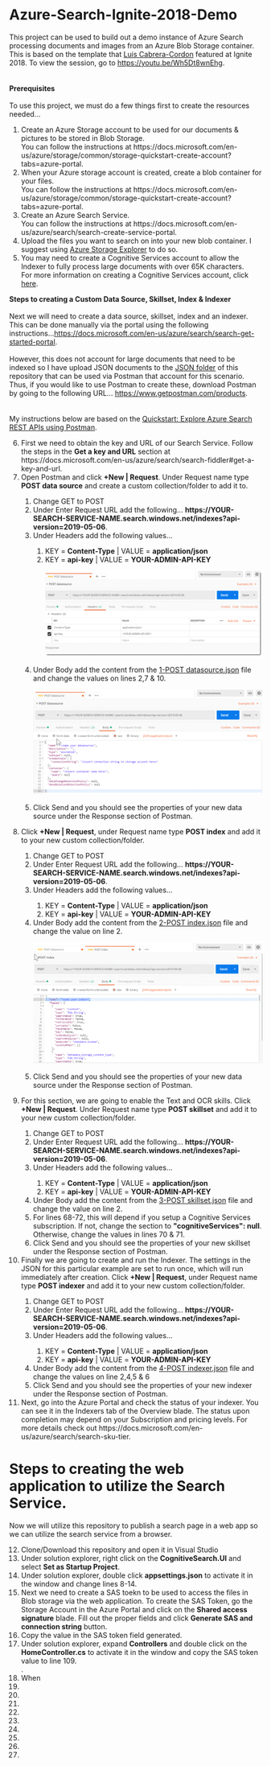 # Azure-Search-Ignite-2018-Demo
This project can be used to build out a demo instance of Azure Search processing documents and images from an Azure Blob Storage container.  This is based on the template that 
<a target="_blank" href="https://www.linkedin.com/in/luisecabrera/">Luis Cabrera-Cordon</a> featured at Ignite 2018. To view the session, go to https://youtu.be/Wh5Dt8wnEhg.  
<br>&nbsp;<br>
<b>Prerequisites</b>
<br>&nbsp;<br>
To use this project, we must do a few things first to create the resources needed...
<ol>
  <li>Create an Azure Storage account to be used for our documents &amp; pictures to be stored in Blob Storage.<br>
  You can follow the instructions at https://docs.microsoft.com/en-us/azure/storage/common/storage-quickstart-create-account?tabs=azure-portal.</li>
  <li>When your Azure storage account is created, create a blob container for your files.<br>
  You can follow the instructions at https://docs.microsoft.com/en-us/azure/storage/common/storage-quickstart-create-account?tabs=azure-portal.</li>
  <li>Create an Azure Search Service.<br>
  You can follow the instructions at https://docs.microsoft.com/en-us/azure/search/search-create-service-portal.</li>
  <li>Upload the files you want to search on into your new blob container.  I suggest using <a target="_blank" href="https://docs.microsoft.com/en-us/azure/vs-azure-tools-storage-manage-with-storage-explorer">Azure Storage Explorer</a> to do so.</li>
  <li>You may need to create a Cognitive Services account to allow the Indexer to fully process large documents with over 65K characters.<br>
  For more information on creating a Cognitive Services account, click <a target="_blank" href="https://docs.microsoft.com/en-us/azure/cognitive-services/cognitive-services-apis-create-account">here</a>.</li>
</ol>

<b>Steps to creating a Custom Data Source, Skillset, Index &amp; Indexer</b>
<br>&nbsp;<br>
Next we will need to create a data source, skillset, index and an indexer.  This can be done manually via the portal using the following instructions...https://docs.microsoft.com/en-us/azure/search/search-get-started-portal.
<br>&nbsp;<br>
However, this does not account for large documents that need to be indexed so I have upload JSON documents to the <a target="-blank" href="https://github.com/jcbendernh/Azure-Search-BUILD-2018-Demo/tree/f619bb3f5b15010bd076ad9a8f510326639f5c47/JSON">JSON folder</a> of this repository that can be used via Postman that account for this scenario.  Thus, if you would like to use Postman to create these, download Postman by going to the following URL... https://www.getpostman.com/products.  
<br> &nbsp; <br>
My instructions below are based on the <a target="_blank" href="https://docs.microsoft.com/en-us/azure/search/search-fiddler">Quickstart: Explore Azure Search REST APIs using Postman</a>.

<ol start="6">
<li>First we need to obtain the key and URL of our Search Service.  Follow the steps in the <b>Get a key and URL</b> section at https://docs.microsoft.com/en-us/azure/search/search-fiddler#get-a-key-and-url. </li>
  <li>Open Postman and click <b>+New | Request</b>.  Under Request name type <b>POST data source</b> and create a custom collection/folder to add it to.</li>
	<ol>
		<li>Change GET to POST</li>
		<li>Under Enter Request URL add the following...  <b>https://YOUR-SEARCH-SERVICE-NAME.search.windows.net/indexes?api-version=2019-05-06</b>.</li>
		<li>Under Headers add the following values...</li>
	  		<ol>
				<li> KEY = <b>Content-Type</b> | VALUE = <b>application/json</b> </li>
				<li> KEY = <b>api-key</b> | VALUE = <b>YOUR-ADMIN-API-KEY</b><br> 
					
![Alt text](/imgs/POSTdatasourceheader.gif?raw=true)
				</li>
			</ol>
		<li>Under Body add the content from the <a target="_blank" href="https://github.com/jcbendernh/Azure-Search-Ignite-2018-Demo/blob/master/JSON/1-POST%20datasource.json">1-POST datasource.json</a> file and change the values on lines 2,7 &amp; 10.<br>

![Alt text](/imgs/POSTdatasourcebody.gif?raw=true)
		</li>
		<li>Click Send and you should see the properties of your new data source under the Response section of Postman.</li>
	</ol>
  </li>
    <li>Click <b>+New | Request</b>, under Request name type <b>POST index</b> and add it to your new custom collection/folder.</li>
	<ol>
		<li>Change GET to POST</li>
		<li>Under Enter Request URL add the following...  <b>https://YOUR-SEARCH-SERVICE-NAME.search.windows.net/indexes?api-version=2019-05-06</b>.</li>
		<li>Under Headers add the following values...</li>
	  		<ol>
				<li> KEY = <b>Content-Type</b> | VALUE = <b>application/json</b> </li>
				<li> KEY = <b>api-key</b> | VALUE = <b>YOUR-ADMIN-API-KEY</b><br> </li>
			</ol>
		<li>Under Body add the content from the <a target="_blank" href="https://github.com/jcbendernh/Azure-Search-Ignite-2018-Demo/blob/master/JSON/2-POST%20index.json">2-POST index.json</a> file and change the value on line 2.<br>

![Alt text](/imgs/POSTindexbody.gif?raw=true)
		</li>
		<li>Click Send and you should see the properties of your new data source under the Response section of Postman.</li>
	</ol>
  </li>
  <li>For this section, we are going to enable the Text and OCR skills. Click <b>+New | Request</b>.  Under Request name type <b>POST skillset</b> and add it to your new custom collection/folder.</li>
	<ol>
		<li>Change GET to POST</li>
		<li>Under Enter Request URL add the following...  <b>https://YOUR-SEARCH-SERVICE-NAME.search.windows.net/indexes?api-version=2019-05-06</b>.</li>
		<li>Under Headers add the following values...</li>
	  		<ol>
				<li> KEY = <b>Content-Type</b> | VALUE = <b>application/json</b> </li>
				<li> KEY = <b>api-key</b> | VALUE = <b>YOUR-ADMIN-API-KEY</b><br> </li>
			</ol>
		<li>Under Body add the content from the <a target="_blank" href="https://github.com/jcbendernh/Azure-Search-Ignite-2018-Demo/blob/master/JSON/3-POST%20skillset.json">3-POST skillset.json</a> file and change the value on line 2.</li>
		<li>For lines 68-72, this will depend if you setup a Cognitive Services subscription.  If not, change the section to <b>"cognitiveServices": null</b>. Otherwise, change the values in lines 70 &amp; 71.</li>
		<li>Click Send and you should see the properties of your new skillset under the Response section of Postman.</li>
	</ol
  </li>
  <li>Finally we are going to create and run the Indexer.  The settings in the JSON for this particular example are set to run once, which will run immediately after creation.  Click <b>+New | Request</b>, under Request name type <b>POST indexer</b> and add it to your new custom collection/folder.</li>
	<ol>
		<li>Change GET to POST</li>
		<li>Under Enter Request URL add the following...  <b>https://YOUR-SEARCH-SERVICE-NAME.search.windows.net/indexes?api-version=2019-05-06</b>.</li>
		<li>Under Headers add the following values...</li>
	  		<ol>
				<li> KEY = <b>Content-Type</b> | VALUE = <b>application/json</b> </li>
				<li> KEY = <b>api-key</b> | VALUE = <b>YOUR-ADMIN-API-KEY</b><br> </li>
			</ol>
		<li>Under Body add the content from the <a target="_blank" href="https://github.com/jcbendernh/Azure-Search-Ignite-2018-Demo/blob/master/JSON/4-POST%20indexer.json">4-POST indexer.json</a> file and change the values on line 2,4,5 &amp; 6</li>
		<li>Click Send and you should see the properties of your new indexer under the Response section of Postman.</li>
	</ol>
  </li>
  <li>Next, go into the Azure Portal and check the status of your indexer.  You can see it in the Indexers tab of the Overview blade.  The status upon completion may depend on your Subscription and pricing levels.  For more details check out https://docs.microsoft.com/en-us/azure/search/search-sku-tier. </li>
</ol>

# Steps to creating the web application to utilize the Search Service.
Now we will utilize this repository to publish a search page in a web app so we can utilize the search service from a browser.
<br>
<ol start="12">
	<li>Clone/Download this repository and open it in Visual Studio</li>
	<li>Under solution explorer, right click on the <b>CognitiveSearch.UI</b> and select <b>Set as Startup Project</b>. </li>
	<li>Under solution explorer, double click <b>appsettings.json</b> to activate it in the window and change lines 8-14.</li>
	<li>Next we need to create a SAS toekn to be used to access the files in Blob storage via the web application.  To create the SAS Token, go the Storage Account in the Azure Portal and click on the <b>Shared access signature</b> blade.  Fill out the proper fields and click <b>Generate SAS and connection string</b> button.</li>
	<li>Copy the value in the SAS token field generated.</li>
	<li>Under solution explorer, expand <b>Controllers</b> and double click on the <b>HomeController.cs</b> to activate it in the window and copy the SAS token value to line 109.</li>. 
	<li>When </li>
	<li> </li>
	<li> </li>
	<li> </li>
	<li> </li>
	<li> </li>
	<li> </li>
	<li> </li>
	<li> </li>
	<li> </li>
</ol>